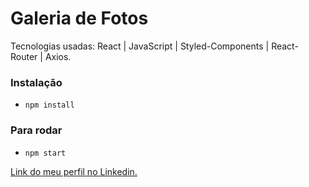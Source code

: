 # Galeria de Fotos

Tecnologias usadas: React | JavaScript | Styled-Components | React-Router | Axios.

### Instalação
- `npm install`

### Para rodar 
- `npm start`

[Link do meu perfil no Linkedin.](https://www.linkedin.com/in/felipe-moises-4a1b58248/) 